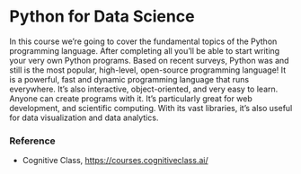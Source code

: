 # Python for Data Science
In this course we’re going to cover the fundamental topics of the Python programming language. After completing all you’ll be able to start writing your very own Python programs. Based on recent surveys, Python was and still is the most popular, high-level, open-source programming language! It is a powerful, fast and dynamic programming language that runs everywhere. It’s also interactive, object-oriented, and very easy to learn. Anyone can create programs with it. It’s particularly great for web development, and scientific computing. With its vast libraries, it’s also useful for data visualization and data analytics. 
### Reference

- Cognitive Class, https://courses.cognitiveclass.ai/
